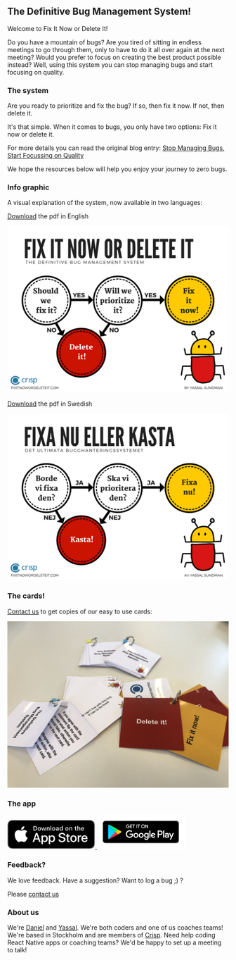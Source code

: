 ## The Definitive Bug Management System!

Welcome to Fix It Now or Delete It!

Do you have a mountain of bugs? Are you tired of sitting in endless meetings to go through them, only to have to do it all over again at the next meeting? Would you prefer to focus on creating the best product possible instead? Well, using this system you can stop managing bugs and start focusing on quality.

### The system
Are you ready to prioritize and fix the bug? If so, then fix it now.
If not, then delete it.

It's that simple. When it comes to bugs, you only have two options: Fix it now or delete it.

For more details you can read the original blog entry: <a href="https://blog.crisp.se/2018/02/05/yassalsundman/stop-managing-bugs-start-focusing-on-quality" target="_blank">Stop Managing Bugs, Start Focussing on Quality</a>

We hope the resources below will help you enjoy your journey to zero bugs.

### Info graphic

A visual explanation of the system, now available in two languages:

<a href="https://ydsundman.github.io/FixItNowOrDeleteIt/images/info-graphic-bug-en.pdf" target="_blank" >Download</a> the pdf in English

![Info graphic explaing the bug management system, fix it now or delete it in English](images/info-graphic-en.png)

<a href="https://ydsundman.github.io/FixItNowOrDeleteIt/images/info-graphic-bug-sv.pdf" target="_blank" >Download</a> the pdf in Swedish

![Info graphic explaing the bug management system, fix it now or delete it in Swedish](images/info-graphic-sv.png)


### The cards!

[Contact us](mailto:fixitnowordeleteit@yds.se) to get copies of our easy to use cards:

![The cards, square shaped with a bookring holding them together](images/cards.jpg)


### The app

<a href="https://itunes.apple.com/us/app/fix-it-now-or-delete-it/id1390222365?ls=1&mt=8" target="_blank">
	<img alt="Fix It Now or Delete It on the App Store" src="/images/apple-app-store-badge.svg" width="200px">
</a>

<a href="https://play.google.com/store/apps/details?id=se.yds.dbms" target="_blank">
	<img alt="Fix It Now or Delete It on Google Play" src="/images/google-play-badge.png" width="200px">
</a>

### Feedback?
We love feedback. Have a suggestion? Want to log a bug ;) ?

Please [contact us](mailto:fixitnowordeleteit@yds.se)

### About us
We're [Daniel](https://www.crisp.se/konsulter/daniel-sundman) and [Yassal](https://www.crisp.se/konsulter/yassal-sundman). We're both coders and one of us coaches teams! We're based in Stockholm and are members of [Crisp](https://www.crisp.se). Need help coding React Native apps or coaching teams? We'd be happy to set up a meeting to talk!
